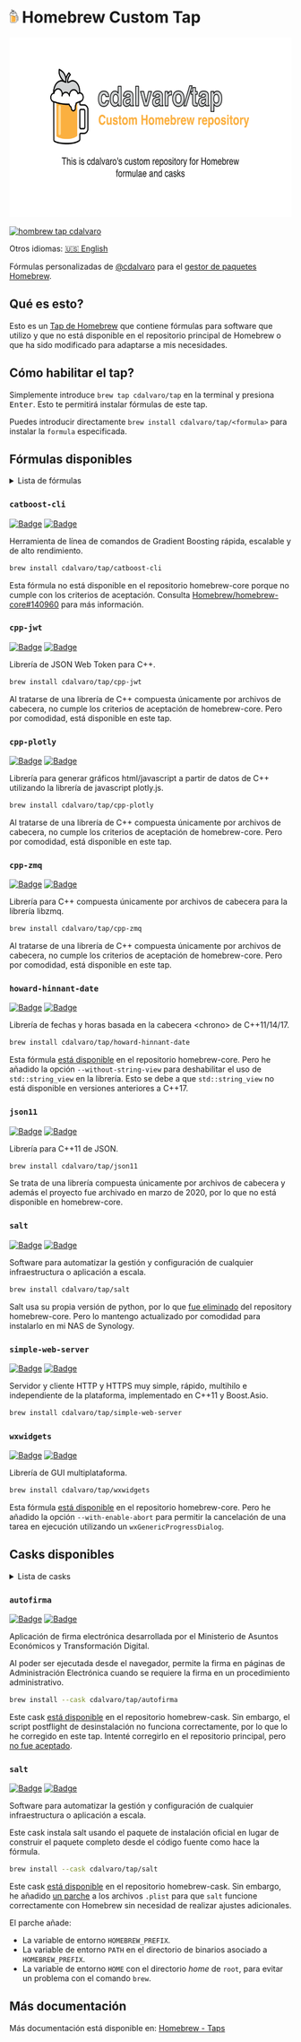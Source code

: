 # <img src="/assets/homebrew.svg" height=24pt> Homebrew Custom Tap

<p align="center">
  <a href="#"><img src="/assets/homebrew-tap-banner.png" height=320px></a>
</p>

[![hombrew tap cdalvaro][homebrew_tap_badge]][homebrew_tap_url]

Otros idiomas: [🇺🇸 English](/docs/en-US/README.md)

Fórmulas personalizadas de [@cdalvaro](https://github.com/cdalvaro) para el [gestor de paquetes Homebrew](https://brew.sh).

## Qué es esto?

Esto es un [Tap de Homebrew](https://docs.brew.sh/Taps) que contiene fórmulas para software que utilizo y que no está disponible en el repositorio principal de Homebrew o que ha sido modificado para adaptarse a mis necesidades.

## Cómo habilitar el tap?

Simplemente introduce `brew tap cdalvaro/tap` en la terminal y presiona <kbd>Enter</kbd>. Esto te permitirá instalar fórmulas de este tap.

Puedes introducir directamente `brew install cdalvaro/tap/<formula>` para instalar la `formula` especificada.

## Fórmulas disponibles

<details>
  <summary>Lista de fórmulas</summary>
  <ul>
    <li><a href="#catboost-cli">catboost-cli</a></li>
    <li><a href="#cpp-jwt">cpp-jwt</a></li>
    <li><a href="#cpp-plotly">cpp-plotly</a></li>
    <li><a href="#cpp-zmq">cpp-zmq</a></li>
    <li><a href="#howard-hinnant-date">howard-hinnant-date</a></li>
    <li><a href="#json11">json11</a></li>
    <li><a href="#salt">salt</a></li>
    <li><a href="#simple-web-server">simple-web-server</a></li>
    <li><a href="#wxwidgets">wxwidgets</a></li>
  </ul>
</details>

### `catboost-cli`

[![Badge](https://img.shields.io/badge/catboost-catboost-grey?logo=github&color=181717)](https://github.com/catboost/catboost)
[![Badge](https://img.shields.io/badge/Formula-catboost--cli-grey?logo=ruby&color=FBB040&logoColor=CC342D)](/Formula/catboost-cli.rb)

Herramienta de línea de comandos de Gradient Boosting rápida, escalable y de alto rendimiento.

```sh
brew install cdalvaro/tap/catboost-cli
```

Esta fórmula no está disponible en el repositorio homebrew-core porque no cumple con los criterios de aceptación. Consulta [Homebrew/homebrew-core#140960](https://github.com/Homebrew/homebrew-core/pull/140960#issuecomment-1704292670) para más información.

### `cpp-jwt`

[![Badge](https://img.shields.io/badge/arun11299-cpp--jwt-grey?logo=github&color=181717)](https://github.com/arun11299/cpp-jwt)
[![Badge](https://img.shields.io/badge/Formula-cpp--jwt-grey?logo=ruby&color=FBB040&logoColor=CC342D)](/Formula/cpp-jwt.rb)

Librería de JSON Web Token para C++.

```sh
brew install cdalvaro/tap/cpp-jwt
```

Al tratarse de una librería de C++ compuesta únicamente por archivos de cabecera, no cumple los criterios de aceptación de homebrew-core. Pero por comodidad, está disponible en este tap.

### `cpp-plotly`

[![Badge](https://img.shields.io/badge/pablrod-cppplotly-grey?logo=github&color=181717)](https://github.com/pablrod/cppplotly)
[![Badge](https://img.shields.io/badge/Formula-cpp--plotly-grey?logo=ruby&color=FBB040&logoColor=CC342D)](/Formula/cpp-plotly.rb)

Librería para generar gráficos html/javascript a partir de datos de C++ utilizando la librería de javascript plotly.js.

```sh
brew install cdalvaro/tap/cpp-plotly
```

Al tratarse de una librería de C++ compuesta únicamente por archivos de cabecera, no cumple los criterios de aceptación de homebrew-core. Pero por comodidad, está disponible en este tap.

### `cpp-zmq`

[![Badge](https://img.shields.io/badge/zeromq-cppzmq-grey?logo=github&color=181717)](https://github.com/zeromq/cppzmq)
[![Badge](https://img.shields.io/badge/Formula-cpp--zmq-grey?logo=ruby&color=FBB040&logoColor=CC342D)](/Formula/cpp-zmq.rb)

Librería para C++ compuesta únicamente por archivos de cabecera para la librería libzmq.

```sh
brew install cdalvaro/tap/cpp-zmq
```

Al tratarse de una librería de C++ compuesta únicamente por archivos de cabecera, no cumple los criterios de aceptación de homebrew-core. Pero por comodidad, está disponible en este tap.

### `howard-hinnant-date`

[![Badge](https://img.shields.io/badge/HowardHinnant-date-grey?logo=github&color=181717)](https://github.com/HowardHinnant/date)
[![Badge](https://img.shields.io/badge/Formula-howard--hinnant--date-grey?logo=ruby&color=FBB040&logoColor=CC342D)](/Formula/howard-hinnant-date.rb)

Librería de fechas y horas basada en la cabecera \<chrono\> de C++11/14/17.

```sh
brew install cdalvaro/tap/howard-hinnant-date
```

Esta fórmula [está disponible](https://github.com/Homebrew/homebrew-core/blob/master/Formula/h/howard-hinnant-date.rb) en el repositorio homebrew-core. Pero he añadido la opción `--without-string-view` para deshabilitar el uso de `std::string_view` en la librería. Esto se debe a que `std::string_view` no está disponible en versiones anteriores a C++17.

### `json11`

[![Badge](https://img.shields.io/badge/dropbox-json11-grey?logo=github&color=181717)](https://github.com/dropbox/json11)
[![Badge](https://img.shields.io/badge/Formula-json11-grey?logo=ruby&color=FBB040&logoColor=CC342D)](/Formula/json11.rb)

Librería para C++11 de JSON.

```sh
brew install cdalvaro/tap/json11
```

Se trata de una librería compuesta únicamente por archivos de cabecera y además el proyecto fue archivado en marzo de 2020, por lo que no está disponible en homebrew-core.

### `salt`

[![Badge](https://img.shields.io/badge/saltstack-salt-grey?logo=github&color=181717)](https://github.com/saltstack/salt)
[![Badge](https://img.shields.io/badge/Formula-salt-grey?logo=ruby&color=FBB040&logoColor=CC342D)](/Formula/salt.rb)

Software para automatizar la gestión y configuración de cualquier infraestructura o aplicación a escala.

```sh
brew install cdalvaro/tap/salt
```

Salt usa su propia versión de python, por lo que [fue eliminado](https://github.com/Homebrew/homebrew-core/pull/157157) del repository homebrew-core. Pero lo mantengo actualizado por comodidad para instalarlo en mi NAS de Synology.

### `simple-web-server`

[![Badge](https://img.shields.io/badge/eidheim-Simple--Web--Server-grey?logo=gitlab&color=FC6D26)](https://gitlab.com/eidheim/Simple-Web-Server)
[![Badge](https://img.shields.io/badge/Formula-simple--web--server-grey?logo=ruby&color=FBB040&logoColor=CC342D)](/Formula/simple-web-server.rb)

Servidor y cliente HTTP y HTTPS muy simple, rápido, multihilo e independiente de la plataforma, implementado en C++11 y Boost.Asio.

```sh
brew install cdalvaro/tap/simple-web-server
```

### `wxwidgets`

[![Badge](https://img.shields.io/badge/wxWidgets-wxWidgets-grey?logo=github&color=181717)](https://github.com/wxWidgets/wxWidgets)
[![Badge](https://img.shields.io/badge/Formula-wxwidgets-grey?logo=ruby&color=FBB040&logoColor=CC342D)](/Formula/wxwidgets.rb)

Librería de GUI multiplataforma.

```sh
brew install cdalvaro/tap/wxwidgets
```

Esta fórmula [está disponible](https://github.com/Homebrew/homebrew-core/blob/master/Formula/w/wxwidgets.rb) en el repositorio homebrew-core. Pero he añadido la opción `--with-enable-abort` para permitir la cancelación de una tarea en ejecución utilizando un `wxGenericProgressDialog`.

## Casks disponibles

<details>
  <summary>Lista de casks</summary>
  <ul>
    <li><a href="#autofirma">autofirma</a></li>
    <li><a href="#salt-1">salt</a></li>
  </ul>
</details>

### `autofirma`

[![Badge](https://img.shields.io/badge/Government%20of%20Spain-autofirma-grey?color=70130B)](https://firmaelectronica.gob.es/Home/Descargas.html)
[![Badge](https://img.shields.io/badge/Cask-autofirma-grey?logo=ruby&color=FBB040&logoColor=CC342D)](Cask/autofirma.rb)

Aplicación de firma electrónica desarrollada por el Ministerio de Asuntos Económicos y Transformación Digital.

Al poder ser ejecutada desde el navegador, permite la firma en páginas de Administración Electrónica cuando se requiere la firma en un procedimiento administrativo.

```sh
brew install --cask cdalvaro/tap/autofirma
```

Este cask [está disponible](https://github.com/Homebrew/homebrew-cask/blob/master/Casks/a/autofirma.rb) en el repositorio homebrew-cask. Sin embargo, el script postflight de desinstalación no funciona correctamente, por lo que lo he corregido en este tap. Intenté corregirlo en el repositorio principal, pero [no fue aceptado](https://github.com/Homebrew/homebrew-cask/pull/151676#issuecomment-1687230223).

### `salt`

[![Badge](https://img.shields.io/badge/saltstack-salt-grey?logo=saltproject&color=57BCAD)](https://docs.saltproject.io/salt/install-guide/en/latest/topics/install-by-operating-system/macos.html)
[![Badge](https://img.shields.io/badge/Cask-salt-grey?logo=ruby&color=FBB040&logoColor=CC342D)](Cask/salt.rb)

Software para automatizar la gestión y configuración de cualquier infraestructura o aplicación a escala.

Este cask instala salt usando el paquete de instalación oficial en lugar de construir el paquete completo desde el código fuente como hace la fórmula.

```sh
brew install --cask cdalvaro/tap/salt
```

Este cask [está disponible](https://github.com/Homebrew/homebrew-cask/blob/master/Casks/s/salt.rb) en el repositorio homebrew-cask. Sin embargo, he añadido [un parche](https://github.com/cdalvaro/homebrew-tap/blob/main/Casks/salt.rb#L1-L32) a los archivos `.plist` para que `salt` funcione correctamente con Homebrew sin necesidad de realizar ajustes adicionales.

El parche añade:

- La variable de entorno `HOMEBREW_PREFIX`.
- La variable de entorno `PATH` en el directorio de binarios asociado a `HOMEBREW_PREFIX`.
- La variable de entorno `HOME` con el directorio _home_ de `root`, para evitar un problema con el comando `brew`.

## Más documentación

Más documentación está disponible en: [Homebrew - Taps](https://docs.brew.sh/Taps)

[homebrew_tap_badge]: https://img.shields.io/badge/brew%20tap-cdalvaro/tap-orange?logo=Homebrew&color=FBB040
[homebrew_tap_url]: https://github.com/cdalvaro/homebrew-tap
